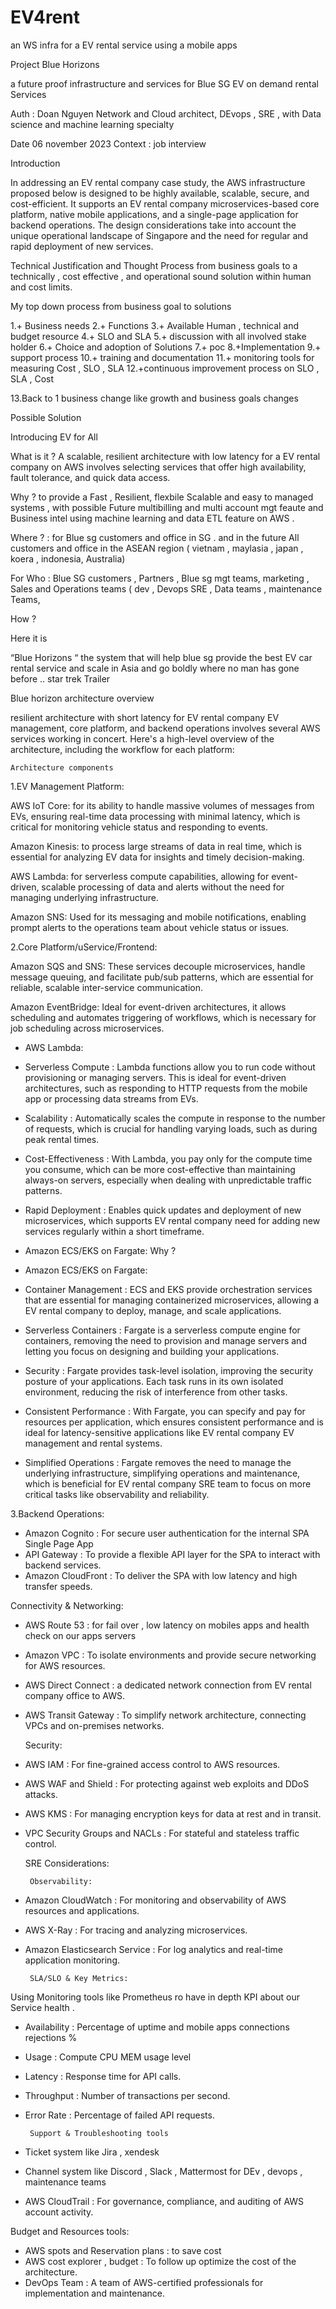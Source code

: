 # EV4rent
an WS infra for a EV rental service using a mobile apps 

Project  Blue Horizons 

 a future proof infrastructure and services  for Blue SG  EV on demand rental  Services  

  

Auth : Doan Nguyen
Network and Cloud architect, DEvops , SRE , with Data science and  machine learning specialty 

Date 06 november 2023
Context : job interview





Introduction 

In addressing  an EV rental company   case study, the AWS infrastructure proposed below is designed to be highly available, scalable, secure, and cost-efficient. It supports an  EV rental company  microservices-based core platform, native mobile applications, and a single-page application for backend operations. The design considerations take into account the unique operational landscape of Singapore and the need for regular and rapid deployment of new services.



 Technical Justification and Thought Process  from business goals to a  technically , cost effective , and operational  sound solution within human and cost limits.

My  top down process from business goal to solutions   

1.+ Business needs 
2.+ Functions 
3.+ Available Human , technical and budget resource
4.+ SLO and SLA
5.+ discussion with all involved stake holder 
6.+ Choice and adoption of Solutions 
7.+ poc 
8.+Implementation 
9.+ support process
10.+ training and documentation 
11.+ monitoring tools for measuring Cost , SLO , SLA 
12.+continuous improvement process on SLO , SLA , Cost 
 
13.Back to 1 business change like growth and business goals changes 



Possible Solution

Introducing  EV for All  

 What is it ?  A scalable, resilient architecture with low latency for  a EV rental company  on AWS involves selecting services that offer high availability, fault tolerance, and quick data access. 

Why ? to provide  a Fast , Resilient,  flexbile Scalable and easy to managed systems  , with  possible Future  multibilling and multi account mgt  feaute and Business intel using machine learning and data ETL feature on AWS . 

Where ? : for Blue sg customers and office in SG . and in the future All  customers and office in the ASEAN region ( vietnam , maylasia , japan , koera , indonesia, Australia)

For Who : Blue SG customers , Partners , Blue sg mgt teams, marketing , Sales  and Operations teams ( dev , Devops SRE , Data teams , maintenance Teams, 

How ? 

Here it is 

“Blue  Horizons “ the system that will help blue sg  provide the best EV car rental service  and scale in Asia  and go boldly where no man has gone before .. star trek Trailer 

Blue horizon architecture overview 




 resilient architecture with short latency for  EV rental company   EV management, core platform, and backend operations involves several AWS services working in concert. Here's a high-level overview of the architecture, including the workflow for each platform:

    Architecture components

1.EV Management Platform:


AWS IoT Core: for its ability to handle massive volumes of messages from EVs, ensuring real-time data processing with minimal latency, which is critical for monitoring vehicle status and responding to events.

Amazon Kinesis:  to process large streams of data in real time, which is essential for analyzing EV data for insights and timely decision-making.

AWS Lambda: for  serverless compute capabilities, allowing for event-driven, scalable processing of data and alerts without the need for managing underlying infrastructure.

Amazon SNS: Used for its messaging and mobile notifications, enabling prompt alerts to the operations team about vehicle status or issues.


2.Core Platform/uService/Frontend:

Amazon SQS and SNS: These services decouple microservices, handle message queuing, and facilitate pub/sub patterns, which are essential for reliable, scalable inter-service communication.

Amazon EventBridge: Ideal for event-driven architectures, it allows scheduling and automates triggering of workflows, which is necessary for job scheduling across microservices.


-  AWS Lambda:
-  Serverless Compute : Lambda functions allow you to run code without provisioning or managing servers. This is ideal for event-driven architectures, such as responding to HTTP requests from the mobile app or processing data streams from EVs.
-  Scalability : Automatically scales the compute in response to the number of requests, which is crucial for handling varying loads, such as during peak rental times.
-  Cost-Effectiveness : With Lambda, you pay only for the compute time you consume, which can be more cost-effective than maintaining always-on servers, especially when dealing with unpredictable traffic patterns.
-  Rapid Deployment : Enables quick updates and deployment of new microservices, which supports  EV rental company   need for adding new services regularly within a short timeframe.

-  Amazon ECS/EKS on Fargate:
Why ? 
-  Amazon ECS/EKS on Fargate:
-  Container Management : ECS and EKS provide orchestration services that are essential for managing containerized microservices, allowing  a EV rental company  to deploy, manage, and scale applications.

-  Serverless Containers : Fargate is a serverless compute engine for containers, removing the need to provision and manage servers and letting you focus on designing and building your applications.

-  Security : Fargate provides task-level isolation, improving the security posture of your applications. Each task runs in its own isolated environment, reducing the risk of interference from other tasks.

-  Consistent Performance : With Fargate, you can specify and pay for resources per application, which ensures consistent performance and is ideal for latency-sensitive applications like  EV rental company   EV management and rental systems.

-  Simplified Operations : Fargate removes the need to manage the underlying infrastructure, simplifying operations and maintenance, which is beneficial for  EV rental company   SRE team to focus on more critical tasks like observability and reliability.


3.Backend Operations:

- Amazon Cognito            : For secure user authentication for the internal SPA  Single Page App
- API Gateway            : To provide a flexible API layer for the SPA to interact with backend services.
- Amazon CloudFront            : To deliver the SPA with low latency and high transfer speeds.

Connectivity & Networking:

- AWS Route 53  : for fail over , low latency on mobiles apps and health check on our apps servers 
- Amazon VPC            : To isolate environments and provide secure networking for AWS resources.
- AWS Direct Connect            : a dedicated network connection from  EV rental company   office to AWS.
- AWS Transit Gateway            : To simplify network architecture, connecting VPCs and on-premises networks.

    Security:
- AWS IAM            : For fine-grained access control to AWS resources.
- AWS WAF and Shield            : For protecting against web exploits and DDoS attacks.
- AWS KMS            : For managing encryption keys for data at rest and in transit.
- VPC Security Groups and NACLs            : For stateful and stateless traffic control.

    SRE Considerations:

       Observability:
- Amazon CloudWatch            : For monitoring and observability of AWS resources and applications.
- AWS X-Ray            : For tracing and analyzing microservices.
- Amazon Elasticsearch Service            : For log analytics and real-time application monitoring.

       SLA/SLO & Key Metrics:

Using Monitoring tools like Prometheus ro have in depth KPI about our Service health .
 
- Availability          : Percentage of uptime and mobile apps connections rejections % 
- Usage 		: Compute CPU MEM usage level  
- Latency            	: Response time for API calls.
- Throughput        : Number of transactions per second.
- Error Rate           : Percentage of failed API requests.

       Support & Troubleshooting tools 
- Ticket system like Jira , xendesk 
- Channel system like Discord , Slack , Mattermost for DEv , devops , maintenance teams 
- AWS CloudTrail            : For governance, compliance, and auditing of AWS account activity.

Budget and Resources tools:
- AWS spots and Reservation plans : to save cost 
- AWS cost explorer , budget             : To follow up optimize  the cost of the architecture.
- DevOps Team            : A team of AWS-certified professionals for implementation and maintenance.




